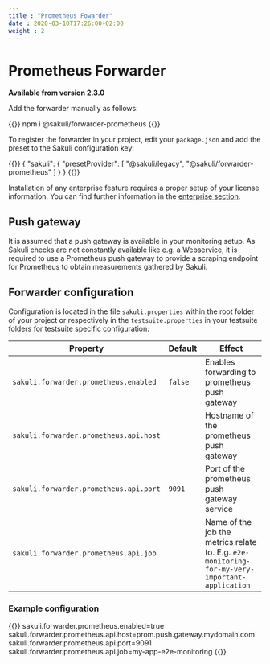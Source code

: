 ```yaml
---
title : "Prometheus Fowarder"
date : 2020-03-10T17:26:00+02:00
weight : 2
---
```


# Prometheus Forwarder

**Available from version 2.3.0**

Add the forwarder manually as follows:

{{<highlight bash>}}
npm i @sakuli/forwarder-prometheus
{{</highlight>}}

To register the forwarder in your project, edit your `package.json` and add the preset to the Sakuli configuration key:

{{<highlight json>}}
{
    "sakuli": {
        "presetProvider": [
            "@sakuli/legacy",
            "@sakuli/forwarder-prometheus"
        ]
    }
}
{{</highlight>}}


Installation of any enterprise feature requires a proper setup of your license information. You can find further information in the [enterprise section](/docs/enterprise#using-licences-information).


## Push gateway
It is assumed that a push gateway is available in your monitoring setup. As Sakuli checks are not constantly available like e.g. a Webservice, it is required to use a Prometheus push gateway to provide a scraping endpoint for Prometheus to obtain measurements gathered by Sakuli.

## Forwarder configuration

Configuration is located in the file `sakuli.properties` within the root folder of your project or respectively in the `testsuite.properties` in your testsuite folders for testsuite specific configuration:

| Property                               | Default | Effect                                                                                         |
|----------------------------------------|---------|------------------------------------------------------------------------------------------------|
| `sakuli.forwarder.prometheus.enabled`  | `false` | Enables forwarding to prometheus push gateway                                                  |
| `sakuli.forwarder.prometheus.api.host` |         | Hostname of the prometheus push gateway                                                        |
| `sakuli.forwarder.prometheus.api.port` | `9091`  | Port of the prometheus push gateway service                                                    |
| `sakuli.forwarder.prometheus.api.job`  |         | Name of the job the metrics relate to. E.g. `e2e-monitoring-for-my-very-important-application` |


### Example configuration

{{<highlight properties>}}
sakuli.forwarder.prometheus.enabled=true
sakuli.forwarder.prometheus.api.host=prom.push.gateway.mydomain.com
sakuli.forwarder.prometheus.api.port=9091
sakuli.forwarder.prometheus.api.job=my-app-e2e-monitoring
{{</highlight>}}
